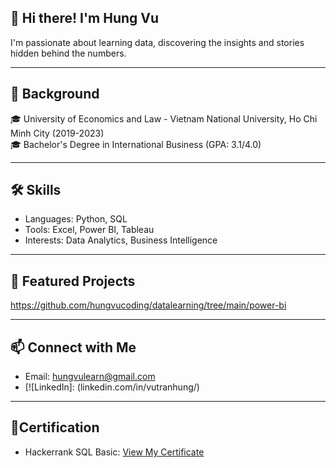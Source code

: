 ## 👋 Hi there! I'm Hung Vu
I'm passionate about learning data, discovering the insights and stories hidden behind the numbers.

---

## 📖 Background
🎓 University of Economics and Law - Vietnam National University, Ho Chi Minh City (2019-2023)  
🎓 Bachelor's Degree in International Business (GPA: 3.1/4.0)

---
## 🛠️ Skills
- Languages: Python, SQL
- Tools: Excel, Power BI, Tableau
- Interests: Data Analytics, Business Intelligence

---
## 🚀 Featured Projects
https://github.com/hungvucoding/datalearning/tree/main/power-bi

---
## 📫 Connect with Me
- Email: hungvulearn@gmail.com
- [![LinkedIn]: (linkedin.com/in/vutranhung/)

---
## 🏅Certification
- Hackerrank SQL Basic: [View My Certificate](https://github.com/hungvucoding/hungvucoding/blob/main/Certification/sql_basic%20certificate.pdf)




<!--
**hungvucoding/hungvucoding** is a ✨ _special_ ✨ repository because its `README.md` (this file) appears on your GitHub profile.

Here are some ideas to get you started:

- 🔭 I’m currently working on ...
- 🌱 I’m currently learning ...
- 👯 I’m looking to collaborate on ...
- 🤔 I’m looking for help with ...
- 💬 Ask me about ...
- 📫 How to reach me: ...
- 😄 Pronouns: ...
- ⚡ Fun fact: ...
-->
